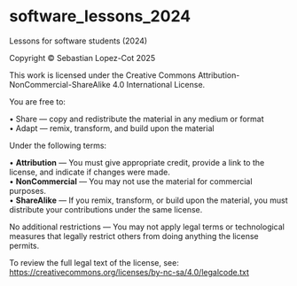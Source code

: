 # software_lessons_2024
Lessons for software students (2024)

Copyright © Sebastian Lopez-Cot 2025

This work is licensed under the Creative Commons Attribution-NonCommercial-ShareAlike 4.0 International License.

You are free to:

  • Share — copy and redistribute the material in any medium or format  
  • Adapt — remix, transform, and build upon the material

Under the following terms:

  • **Attribution** — You must give appropriate credit, provide a link to the license, and indicate if changes were made.  
  • **NonCommercial** — You may not use the material for commercial purposes.  
  • **ShareAlike** — If you remix, transform, or build upon the material, you must distribute your contributions under the same license.

No additional restrictions — You may not apply legal terms or technological measures that legally restrict others from doing anything the license permits.

To review the full legal text of the license, see:  
https://creativecommons.org/licenses/by-nc-sa/4.0/legalcode.txt
